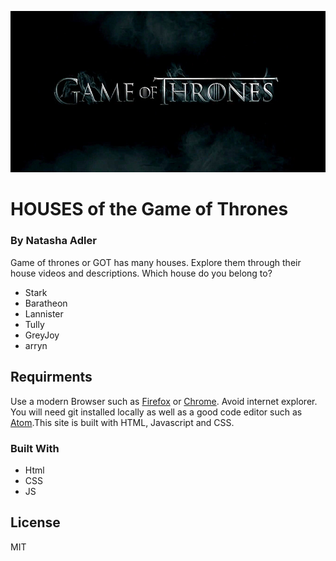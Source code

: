 
![Game of Thrones Banner](images/thronesBanner.jpg "GameofThronesBanner")
# HOUSES of the Game of Thrones

### By Natasha Adler   

Game of thrones or GOT has many houses. Explore them through their house videos and descriptions. Which house do you belong to?

<ul>
<li>Stark</li>
<li>Baratheon</li>
<li>Lannister</li>
<li>Tully</li>
<li>GreyJoy</li>
<li>arryn</li>
</ul>

## Requirments

Use a modern Browser such as [Firefox](https://www.mozilla.org/en-CA/firefox/new/) or [Chrome](https://www.google.ca/chrome/?brand=CHBD&gclsrc=aw.ds&&gclid=CjwKCAjw29vsBRAuEiwA9s-0B6zIdw5_qV4ETvbcN4042nlkfk9YggWT_DI1vM4UH4vWB2I0pdWUdhoCBWoQAvD_BwE). Avoid internet explorer. You will need git installed locally as well as a good code editor such as [Atom](https://atom.io/).This site is built with HTML, Javascript and CSS.

### Built With

<ul>
	<li>Html</li>
	<li>CSS</li>
	<li>JS</li>
</ul>

## License

 MIT
